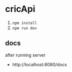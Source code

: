 # cricApi

1. `npm install`
2. `npm run dev`

## docs
after running server
- http://localhost:8080/docs